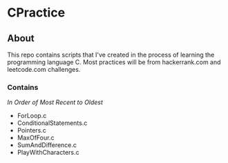 # CPractice

## About
This repo contains scripts that I've created in the process of learning the programming language C.
Most practices will be from hackerrank.com and leetcode.com challenges.

### Contains
*In Order of Most Recent to Oldest*

- ForLoop.c
- ConditionalStatements.c
- Pointers.c
- MaxOfFour.c
- SumAndDifference.c
- PlayWithCharacters.c
